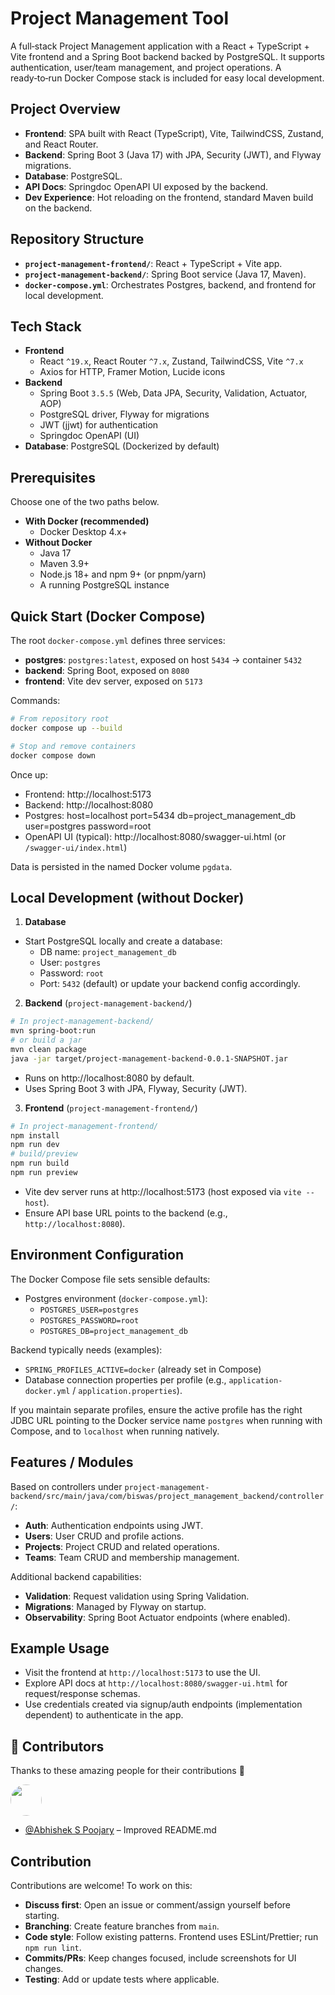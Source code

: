 # Project Management Tool

A full‑stack Project Management application with a React + TypeScript + Vite frontend and a Spring Boot backend backed by PostgreSQL. It supports authentication, user/team management, and project operations. A ready‑to‑run Docker Compose stack is included for easy local development.

## Project Overview

- **Frontend**: SPA built with React (TypeScript), Vite, TailwindCSS, Zustand, and React Router.
- **Backend**: Spring Boot 3 (Java 17) with JPA, Security (JWT), and Flyway migrations.
- **Database**: PostgreSQL.
- **API Docs**: Springdoc OpenAPI UI exposed by the backend.
- **Dev Experience**: Hot reloading on the frontend, standard Maven build on the backend.

## Repository Structure

- **`project-management-frontend/`**: React + TypeScript + Vite app.
- **`project-management-backend/`**: Spring Boot service (Java 17, Maven).
- **`docker-compose.yml`**: Orchestrates Postgres, backend, and frontend for local development.

## Tech Stack

- **Frontend**
  - React `^19.x`, React Router `^7.x`, Zustand, TailwindCSS, Vite `^7.x`
  - Axios for HTTP, Framer Motion, Lucide icons
- **Backend**
  - Spring Boot `3.5.5` (Web, Data JPA, Security, Validation, Actuator, AOP)
  - PostgreSQL driver, Flyway for migrations
  - JWT (jjwt) for authentication
  - Springdoc OpenAPI (UI)
- **Database**: PostgreSQL (Dockerized by default)

## Prerequisites

Choose one of the two paths below.

- **With Docker (recommended)**
  - Docker Desktop 4.x+
- **Without Docker**
  - Java 17
  - Maven 3.9+
  - Node.js 18+ and npm 9+ (or pnpm/yarn)
  - A running PostgreSQL instance

## Quick Start (Docker Compose)

The root `docker-compose.yml` defines three services:

- **postgres**: `postgres:latest`, exposed on host `5434` → container `5432`
- **backend**: Spring Boot, exposed on `8080`
- **frontend**: Vite dev server, exposed on `5173`

Commands:

```bash
# From repository root
docker compose up --build

# Stop and remove containers
docker compose down
```

Once up:

- Frontend: http://localhost:5173
- Backend: http://localhost:8080
- Postgres: host=localhost port=5434 db=project_management_db user=postgres password=root
- OpenAPI UI (typical): http://localhost:8080/swagger-ui.html (or `/swagger-ui/index.html`)

Data is persisted in the named Docker volume `pgdata`.

## Local Development (without Docker)

1. **Database**

- Start PostgreSQL locally and create a database:
  - DB name: `project_management_db`
  - User: `postgres`
  - Password: `root`
  - Port: `5432` (default) or update your backend config accordingly.

2. **Backend** (`project-management-backend/`)

```bash
# In project-management-backend/
mvn spring-boot:run
# or build a jar
mvn clean package
java -jar target/project-management-backend-0.0.1-SNAPSHOT.jar
```

- Runs on http://localhost:8080 by default.
- Uses Spring Boot 3 with JPA, Flyway, Security (JWT).

3. **Frontend** (`project-management-frontend/`)

```bash
# In project-management-frontend/
npm install
npm run dev
# build/preview
npm run build
npm run preview
```

- Vite dev server runs at http://localhost:5173 (host exposed via `vite --host`).
- Ensure API base URL points to the backend (e.g., `http://localhost:8080`).

## Environment Configuration

The Docker Compose file sets sensible defaults:

- Postgres environment (`docker-compose.yml`):
  - `POSTGRES_USER=postgres`
  - `POSTGRES_PASSWORD=root`
  - `POSTGRES_DB=project_management_db`

Backend typically needs (examples):

- `SPRING_PROFILES_ACTIVE=docker` (already set in Compose)
- Database connection properties per profile (e.g., `application-docker.yml` / `application.properties`).

If you maintain separate profiles, ensure the active profile has the right JDBC URL pointing to the Docker service name `postgres` when running with Compose, and to `localhost` when running natively.

## Features / Modules

Based on controllers under `project-management-backend/src/main/java/com/biswas/project_management_backend/controller/`:

- **Auth**: Authentication endpoints using JWT.
- **Users**: User CRUD and profile actions.
- **Projects**: Project CRUD and related operations.
- **Teams**: Team CRUD and membership management.

Additional backend capabilities:

- **Validation**: Request validation using Spring Validation.
- **Migrations**: Managed by Flyway on startup.
- **Observability**: Spring Boot Actuator endpoints (where enabled).

## Example Usage

- Visit the frontend at `http://localhost:5173` to use the UI.
- Explore API docs at `http://localhost:8080/swagger-ui.html` for request/response schemas.
- Use credentials created via signup/auth endpoints (implementation dependent) to authenticate in the app.

## 👥 Contributors

Thanks to these amazing people for their contributions 💪

<a href="https://github.com/AbhishekPoojary">
  <img src="avatars.githubusercontent.com/AbhishekPoojary" width="50" height="50" style="border-radius: 50%;" />
</a>

- [@Abhishek S Poojary](https://github.com/AbhishekPoojary) – Improved README.md

## Contribution

Contributions are welcome! To work on this:

- **Discuss first**: Open an issue or comment/assign yourself before starting.
- **Branching**: Create feature branches from `main`.
- **Code style**: Follow existing patterns. Frontend uses ESLint/Prettier; run `npm run lint`.
- **Commits/PRs**: Keep changes focused, include screenshots for UI changes.
- **Testing**: Add or update tests where applicable.
